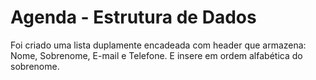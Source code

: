 # Agenda - Estrutura de Dados

Foi criado uma lista duplamente encadeada com header que armazena: Nome, Sobrenome, E-mail e Telefone. E insere em ordem alfabética do sobrenome. 
